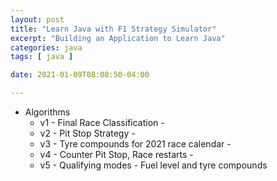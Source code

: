 ```yaml
---
layout: post
title: "Learn Java with F1 Strategy Simulator"
excerpt: "Building an Application to Learn Java"
categories: java
tags: [ java ]

date: 2021-01-09T08:08:50-04:00

---
```


  * Algorithms
    * v1 - Final Race Classification -
    * v2 - Pit Stop Strategy -
    * v3 - Tyre compounds for 2021 race calendar -
    * v4 - Counter Pit Stop, Race restarts -
    * v5 - Qualifying modes - Fuel level and tyre compounds

